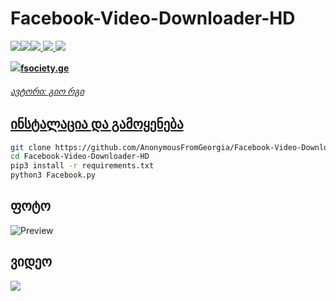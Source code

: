 # Facebook-Video-Downloader-HD

<p align="left"><a href="https://youtube.com/AnonymousFromGeorgia"><img src="https://i.ibb.co/F48y2tp/rsz-pngitem-5213730.png"><a href="https://anonymousfg.rivyt.com"><img src="https://i.ibb.co/8BH4f6S/Logo.png"><a href="https://facebook.com/anonimaluri"><img src="http://i.imgur.com/P3YfQoD.png">
  <a href="https://twitter.com/anonimaluri"><img src="http://i.imgur.com/tXSoThF.png">
    <a href="https://github.com/AnonymousFromGeorgia"><img src="http://i.imgur.com/0o48UoR.png"></p>

<p align="left"><a href="https://fsociety.ge"><img src="https://i.ibb.co/kBRDXcS/foto-no-exif.png"><b>fsociety.ge</b></p>

<h6>ავტორი: გიო რგი</h6>

## ინსტალაცია და გამოყენება

```bash
git clone https://github.com/AnonymousFromGeorgia/Facebook-Video-Downloader-HD.git
cd Facebook-Video-Downloader-HD
pip3 install -r requirements.txt
python3 Facebook.py
```

<h2>ფოტო</h2>

![Preview](https://i.ibb.co/xC8F2TX/foto-no-exif.png)

<h2>ვიდეო</h2>
<a href="https://www.youtube.com/watch?v=vSUavmZf8gE"><img src="https://i.ibb.co/vBng0hb/foto-no-exif.png" style="max-width:100%;"></a>
